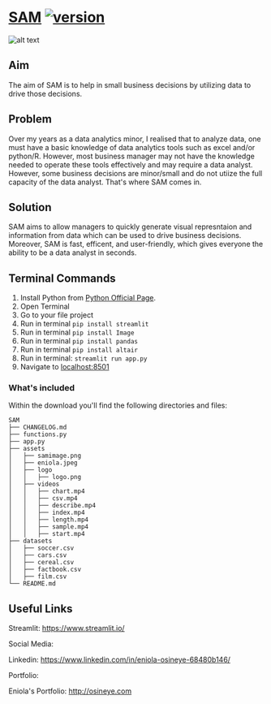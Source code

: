 # [SAM](https://creativetimofficial.github.io/now-ui-kit-angular/index) [![version][version-badge]][CHANGELOG]

![alt text](https://github.com/eosineye1/sam/blob/main/assets/samimage.png? "SAM Start Page")

## Aim
The aim of SAM is to help in small business decisions by utilizing data to drive those decisions.

## Problem
Over my years as a data analytics minor, I realised that to analyze data, one must have a basic knowledge of data analytics tools such as excel and/or python/R. However, most business manager may not have the knowledge needed to operate these tools effectively and may require a data analyst. However, some business decisions are minor/small and do not utiize the full capacity of the data analyst. That's where SAM comes in.

## Solution

SAM aims to allow managers to quickly generate visual represntaion and information from data which can be used to drive business decisions. Moreover, SAM is fast, efficent, and user-friendly, which gives everyone the ability to be a data analyst in seconds.

## Terminal Commands

1. Install Python from [Python Official Page](https://www.python.org/).
2. Open Terminal
3. Go to your file project
4. Run in terminal ```pip install streamlit``` 
5. Run in terminal ```pip install Image``` 
6. Run in terminal ```pip install pandas```
7. Run in terminal ```pip install altair```
8. Run in terminal: ```streamlit run app.py```
9. Navigate to [localhost:8501](http://localhost:8501/)

### What's included

Within the download you'll find the following directories and files:

```
SAM
├── CHANGELOG.md
├── functions.py
├── app.py
├── assets
│   ├── samimage.png
│   ├── eniola.jpeg
│   ├── logo
│   │   ├── logo.png
│   ├── videos
│   │   ├── chart.mp4
│   │   ├── csv.mp4
│   │   ├── describe.mp4
│   │   ├── index.mp4
│   │   ├── length.mp4
│   │   ├── sample.mp4
│   │   ├── start.mp4
├── datasets
│   ├── soccer.csv
│   ├── cars.csv
│   ├── cereal.csv
│   ├── factbook.csv
│   ├── film.csv
└── README.md
```

## Useful Links

Streamlit: <https://www.streamlit.io/>

Social Media:

Linkedin: <https://www.linkedin.com/in/eniola-osineye-68480b146/>

Portfolio:

Eniola's Portfolio: <http://osineye.com>

[CHANGELOG]: ./CHANGELOG.md
[version-badge]: https://img.shields.io/badge/version-1.3.0-blue.svg


